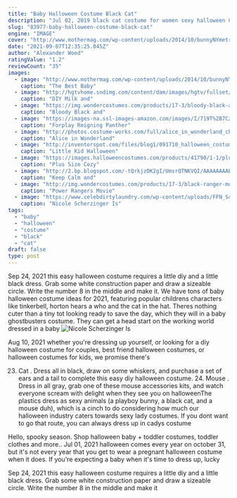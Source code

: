 ```yaml
---
title: "Baby Halloween Costume Black Cat"
description: "Jul 02, 2019 black cat costume for women sexy halloween Check latest price im going to admit that ive literally been a cat every year for halloween in college because it was the easiest thing"
slug: "83977-baby-halloween-costume-black-cat"
engine: "IMAGE"
cover: "http://www.mothermag.com/wp-content/uploads/2014/10/bunnyNYmetroparents.jpg"
date: "2021-09-07T12:35:25.045Z"
author: "Alexander Wood"
ratingValue: "1.2"
reviewCount: "35"
images:
  - image: "http://www.mothermag.com/wp-content/uploads/2014/10/bunnyNYmetroparents.jpg"
    caption: "The Best Baby"
  - image: "http://hgtvhome.sndimg.com/content/dam/images/hgtv/fullset/2013/3/14/0/original_Camille-Styles-Halloween-costume-Mama-and-Baby-milk-and-cookie-beauty1_3x4.jpg.rend.hgtvcom.616.822.suffix/1400955017305.jpeg"
    caption: "DIY Milk and"
  - image: "https://img.wondercostumes.com/products/17-3/bloody-black-and-white-teddy-bear-mask.jpg"
    caption: "Bloody Black and"
  - image: "https://images-na.ssl-images-amazon.com/images/I/719T%2B7CzatL.jpg"
    caption: "Forplay Reigning Panther"
  - image: "http://photos.costume-works.com/full/alice_in_wonderland_cheshire_cat_and_mad_hatter.jpg"
    caption: "Alice in Wonderland"
  - image: "http://inventorspot.com/files/blog1/091710_halloween_costumes_baby_pimp.jpg"
    caption: "Little Kid Halloween"
  - image: "https://images.halloweencostumes.com/products/41790/1-1/plus-size-cozy-skeleton-costume.jpg"
    caption: "Plus Size Cozy"
  - image: "http://2.bp.blogspot.com/-tQrkjzOK2gI/UmsrQTNKVQI/AAAAAAAAEus/8YD7-q6RTP0/s1600/Alice+in+Wonderland's+Red+Queen1.jpg"
    caption: "Keep Calm and"
  - image: "http://img.wondercostumes.com/products/17-3/black-ranger-muscle-boys-costume.jpg"
    caption: "Power Rangers Movie"
  - image: "https://www.celebdirtylaundry.com/wp-content/uploads/FFN_Scherzinger_Nicole_FFUK_103113_51249143.jpg"
    caption: "Nicole Scherzinger Is"
tags:
  - "baby"
  - "halloween"
  - "costume"
  - "black"
  - "cat"
draft: false
type: post
---
```


Sep 24, 2021 this easy halloween costume requires a little diy and a little black dress. Grab some white construction paper and draw a sizeable circle. Write the number 8 in the middle and make it. We have tons of baby halloween costume ideas for 2021, featuring popular childrens characters like tinkerbell, horton hears a who and the cat in the hat. Theres nothing cuter than a tiny tot looking ready to save the day, which they will in a baby ghostbusters costume. They can get a head start on the working world dressed in a baby
![Nicole Scherzinger Is](https://www.celebdirtylaundry.com/wp-content/uploads/FFN_Scherzinger_Nicole_FFUK_103113_51249143.jpg "Nicole Scherzinger Is")

Aug 10, 2021 whether you&#39;re dressing up yourself, or looking for a diy halloween costume for couples, best friend halloween costumes, or halloween costumes for kids, we promise there&#39;s
<!--inArticleAds-->

<!--galleryOne-->

23. Cat . Dress all in black, draw on some whiskers, and purchase a set of ears and a tail to complete this easy diy halloween costume. 24. Mouse . Dress in all gray, grab one of these mouse accessories kits, and watch everyone scream with delight when they see you on halloweenThe plastics dress as sexy animals (a playboy bunny, a black cat, and a mouse duh), which is a cinch to do considering how much our halloween industry caters towards sexy lady costumes. If you dont want to go that route, you can always dress up in cadys costume
<!--inArticleAds-->

<!--galleryTwo-->

Hello, spooky season. Shop halloween baby + toddler costumes, toddler clothes and more.. Jul 01, 2021 halloween comes every year on october 31, but it's not every year that you get to wear a pregnant halloween costume when it does. If you're expecting a baby when it's time to dress up, lucky
<!--galleryThree-->

Sep 24, 2021 this easy halloween costume requires a little diy and a little black dress. Grab some white construction paper and draw a sizeable circle. Write the number 8 in the middle and make it